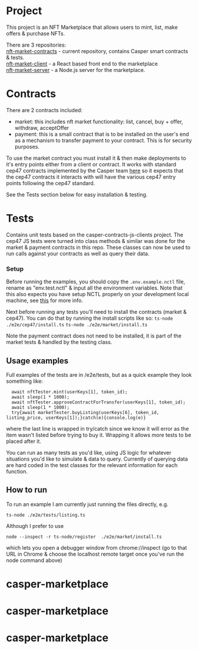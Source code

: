# Project
This project is an NFT Marketplace that allows users to mint, list, make offers & purchase NFTs.

There are 3 repositories:\
[nft-market-contracts](https://github.com/casper-ecosystem/nft-market-contracts) - current repository, contains Casper smart contracts & tests.\
[nft-market-client](https://github.com/casper-ecosystem/nft-market-client) - a React based front end to the marketplace\
[nft-market-server](https://github.com/casper-ecosystem/nft-market-server) - a Node.js server for the marketplace.

# Contracts
There are 2 contracts included:
- market: this includes nft market functionality: list, cancel, buy + offer, withdraw, acceptOffer
- payment: this is a small contract that is to be installed on the user's end as a mechanism to transfer payment to your contract. This is for security purposes.

To use the market contract you must install it & then make deployments to it's entry points either from a client or contract. It works with standard cep47 contracts implemented by the Casper team [here](https://github.com/casper-ecosystem/casper-nft-cep47) so it expects that the cep47 contracts it interacts with will have the various cep47 entry points following the cep47 standard.

See the Tests section below for easy installation & testing.

# Tests

Contains unit tests based on the casper-contracts-js-clients project. The cep47 JS tests were turned into class methods & similar was done for the market & payment contracts in this repo. These classes can now be used to run calls against your contracts as well as query their data.

### Setup

Before running the examples, you should copy the `.env.example.nctl` file, rename as "env.test.nctl" & input all the environment variables. Note that this also expects you have setup NCTL properly on your development local machine, see [this](https://docs.casperlabs.io/dapp-dev-guide/setup-nctl/) for more info.

Next before running any tests you'll need to install the contracts (market & cep47). You can do that by running the install scripts like so:
`ts-node ./e2e/cep47/install.ts`
`ts-node ./e2e/market/install.ts`

Note the payment contract does not need to be installed, it is part of the market tests & handled by the testing class.

## Usage examples

Full examples of the tests are in /e2e/tests, but as a quick example they look something like:

```
  await nftTester.mint(userKeys[1], token_id);
  await sleep(1 * 1000);
  await nftTester.approveContractForTransfer(userKeys[1], token_id);
  await sleep(1 * 1000);
  try{await marketTester.buyListing(userKeys[6], token_id, listing_price, userKeys[1]);}catch(e){console.log(e)}
```
where the last line is wrapped in try/catch since we know it will error as the item wasn't listed before trying to buy it. Wrapping it allows more tests to be placed after it.

You can run as many tests as you'd like, using JS logic for whatever situations you'd like to simulate & data to query. Currently of querying data are hard coded in the test classes for the relevant information for each function.

## How to run

To run an example I am currently just running the files directly, e.g.

`ts-node ./e2e/tests/listing.ts`

Although I prefer to use

`node --inspect -r ts-node/register  ./e2e/market/install.ts`

which lets you open a debugger window from chrome://inspect (go to that URL in Chrome & choose the localhost remote target once you've run the node command above)
# casper-marketplace
# casper-marketplace
# casper-marketplace
